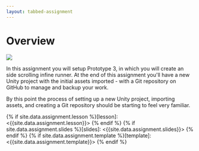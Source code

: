 ```yaml
---
layout: tabbed-assignment
---
```


# Overview

<img class="overview-image" src="https://connect-prd-cdn.unity.com/20190521/learn/images/d6456035-97a2-4016-8fe4-fc8a85c76b0a_3_1_full2.png">

In this assignment you will setup Prototype 3, in which you will create an side scrolling infine runner. At the end of this assignment you'll have a new Unity project with the initial assets imported - with a Git repository on GitHub to manage and backup your work.

By this point the process of setting up a new Unity project, importing assets, and creating a Git repository should be starting to feel very familiar.

<!-- Don't edit links here, change them in _data/assignment.yml instead, -->

{% if site.data.assignment.lesson   %}[lesson]: <{{site.data.assignment.lesson}}>     {% endif %}
{% if site.data.assignment.slides   %}[slides]:   <{{site.data.assignment.slides}}>   {% endif %}
{% if site.data.assignment.template %}[template]: <{{site.data.assignment.template}}> {% endif %}
